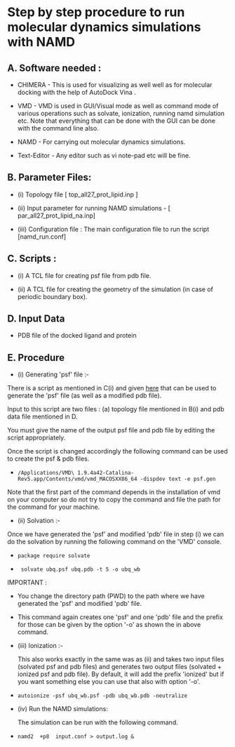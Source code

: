 # Step by step procedure to run molecular dynamics simulations with NAMD 


##  A. Software needed :

  - CHIMERA  - This is used for visualizing as well well as for molecular docking with the help of AutoDock Vina .

  - VMD  - VMD is used in  GUI/Visual mode as well as command mode of various operations such as solvate, ionization, running namd simulation etc. Note that everything that can be done with the GUI can be done with the command line also.

  - NAMD - For carrying out molecular dynamics simulations.

  - Text-Editor - Any  editor such as vi note-pad etc will be fine.


##  B. Parameter Files:  

  - (i) Topology file [ top_all27_prot_lipid.inp ]

  - (ii) Input parameter for running NAMD simulations - [ par_all27_prot_lipid_na.inp]

  - (iii) Configuration file : The main configuration file to run the script [namd_run.conf]


## C. Scripts : 
  
  - (i) A TCL file for creating psf file from pdb file.

  - (ii) A TCL file for creating the geometry of the simulation (in case of periodic boundary box).


##  D. Input Data 

  - PDB file of the docked ligand and protein 


## E. Procedure

  - (i) Generating 'psf' file :- 

   There is a script as mentioned in C(i) and given [here](config_files/psf.gen) that can 
   be used to generate the 'psf' file (as well as a modified pdb file).

   Input to this script are two files : (a) topology file mentioned in B(i) and pdb data file mentioned in D.

   You must give the name of the output psf file and pdb file by editing the script appropriately.

   Once the script is changed accordingly the following command can be used to create the psf & pdb files.

   - `/Applications/VMD\ 1.9.4a42-Catalina-Rev5.app/Contents/vmd/vmd_MACOSXX86_64 -dispdev text -e psf.gen`
 
   Note that the first part of the command depends in the installation of vmd on your computer so do not try to
   copy the command and file the path for the command for your machine.

  - (ii) Solvation :- 

   Once we have generated the 'psf' and modified 'pdb' file in step (i) we can do the solvation by running
    the following command on the 'VMD' console.
  
  - ` package require solvate `	
 
  - ` solvate ubq.psf ubq.pdb -t 5 -o ubq_wb`

  IMPORTANT :

   -  You change the directory path (PWD) to the path where we have generated the 'psf' 
      and modified 'pdb' file.

   - This command again creates one 'psf' and one 'pdb' file and the prefix for those can 
     be given by the option '-o' as shown the in above command.


  - (iii) Ionization :- 

     This also works exactly in the same was as (ii) and takes two input files (solvated psf and pdb files)
     and generates two output files (solvated + ionized psf and pdb file). By default, it will add 
     the prefix 'ionized' but if you want something else you can use that also with option '-o'.

   - `autoionize -psf ubq_wb.psf -pdb ubq_wb.pdb -neutralize`

   - (iv) Run the NAMD simulations:

      The simulation can be run with the following command.

   - ` namd2  +p8  input.conf > output.log & `

